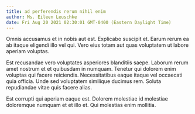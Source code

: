 ```yaml
---
title: ad perferendis rerum nihil enim
author: Ms. Eileen Leuschke
date: Fri Aug 20 2021 02:30:01 GMT-0400 (Eastern Daylight Time)
---
```

Omnis accusamus et in nobis aut est. Explicabo suscipit et. Earum rerum ea ab itaque eligendi illo vel qui. Vero eius totam aut quas voluptatem ut labore aperiam voluptas.

 Est recusandae vero voluptates asperiores blanditiis saepe. Laborum rerum amet nostrum et et quibusdam in numquam. Tenetur qui dolorem enim voluptas qui facere reiciendis. Necessitatibus eaque itaque vel occaecati quia officia. Unde sed voluptatem similique ducimus rem. Soluta repudiandae vitae quis facere alias.

 Est corrupti qui aperiam eaque est. Dolorem molestiae id molestiae doloremque numquam et et illo et. Qui molestias enim mollitia.